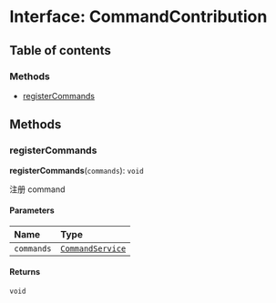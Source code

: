 # Interface: CommandContribution

## Table of contents

### Methods

* [registerCommands](/auto-docs/command/interfaces/CommandContribution.md#registercommands)

## Methods

### registerCommands

**registerCommands**(`commands`): `void`

注册 command

#### Parameters

| Name | Type |
| :------ | :------ |
| `commands` | [`CommandService`](/auto-docs/command/variables/CommandService-1.md) |

#### Returns

`void`
